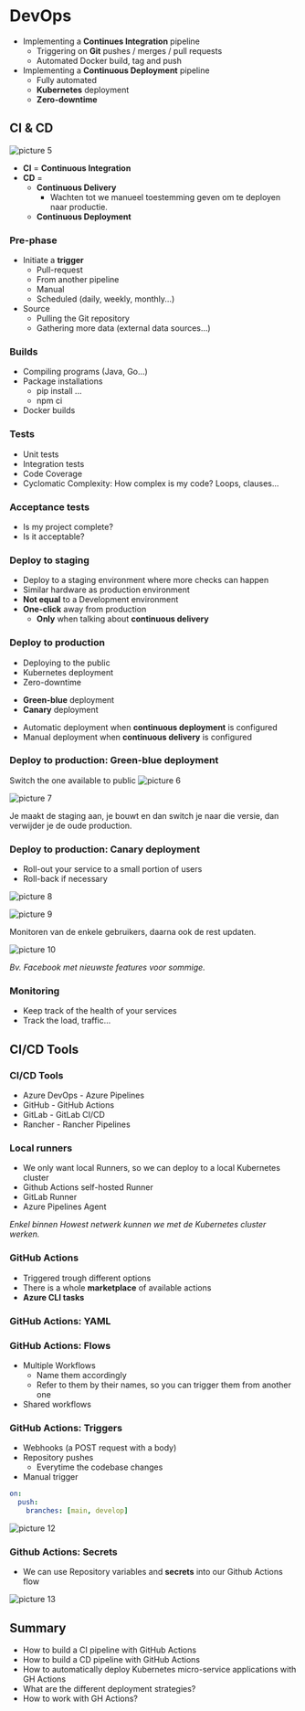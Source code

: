 # DevOps
- Implementing a **Continues Integration** pipeline
  - Triggering on **Git** pushes / merges / pull requests
  - Automated Docker build, tag and push
- Implementing a **Continuous Deployment** pipeline
  - Fully automated
  - **Kubernetes** deployment
  - **Zero-downtime**

## CI & CD
![picture 5](../images/aaafc2f50f2bc031cfef2ee4d3eafcb0b069ae03783bf34cd035f3a73bdadd93.png)  

- **CI** = **Continuous Integration**
- **CD** =
  - **Continuous Delivery**
    - Wachten tot we manueel toestemming geven om te deployen naar productie.
  - **Continuous Deployment**

### Pre-phase
- Initiate a **trigger**
  - Pull-request
  - From another pipeline
  - Manual
  - Scheduled (daily, weekly, monthly...)
- Source
  - Pulling the Git repository
  - Gathering more data (external data sources...)

### Builds
- Compiling programs (Java, Go...)
- Package installations
  - pip install ...
  - npm ci
- Docker builds

### Tests
- Unit tests
- Integration tests
- Code Coverage
- Cyclomatic Complexity: How complex is my code? Loops, clauses...

### Acceptance tests
- Is my project complete?
- Is it acceptable?

### Deploy to staging
- Deploy to a staging environment where more checks can happen
- Similar hardware as production environment
- **Not equal** to a Development environment
- **One-click** away from production
  - **Only** when talking about **continuous delivery**

### Deploy to production
- Deploying to the public
- Kubernetes deployment
- Zero-downtime
+ **Green-blue** deployment
+ **Canary** deployment
- Automatic deployment when **continuous deployment** is configured
- Manual deployment when **continuous delivery** is configured

### Deploy to production: Green-blue deployment
Switch the one available to public
![picture 6](../images/c7546a6391d630aa09aca05344e99be65f53b68bf96cf999a64b1f1f2d71ad4b.png)  

![picture 7](../images/e0e14968ada956baf29daf763d5a6130e124cda60d74835bf92a487b181324d5.png)  

Je maakt de staging aan, je bouwt en dan switch je naar die versie, dan verwijder je de oude production.

### Deploy to production: Canary deployment
- Roll-out your service to a small portion of users
- Roll-back if necessary

![picture 8](../images/78700f639956d32b9f7ae407f60a1cec50d3044e2ecfe4d64f73704493eb708f.png)  

![picture 9](../images/64b411b46e52f927a3acbeb3f7f08ae676dfa12f6deac8a8f243d1b4c3cc5914.png)  

Monitoren van de enkele gebruikers, daarna ook de rest updaten.

![picture 10](../images/ec7fa99fc3b6398f52043f12ebcf67065c7a9917eb8876a35673a6a3e2e49798.png)  

*Bv. Facebook met nieuwste features voor sommige.*

### Monitoring
- Keep track of the health of your services
- Track the load, traffic...

## CI/CD Tools
### CI/CD Tools
- Azure DevOps - Azure Pipelines
- GitHub - GitHub Actions
- GitLab - GitLab CI/CD
- Rancher - Rancher Pipelines

### Local runners
- We only want local Runners, so we can deploy to a local Kubernetes cluster
- Github Actions self-hosted Runner
- GitLab Runner
- Azure Pipelines Agent

*Enkel binnen Howest netwerk kunnen we met de Kubernetes cluster werken.*

### GitHub Actions
- Triggered trough different options
- There is a whole **marketplace** of available actions
- **Azure CLI tasks**

### GitHub Actions: YAML

### GitHub Actions: Flows
- Multiple Workflows
  - Name them accordingly
  - Refer to them by their names, so you can trigger them from another one
- Shared workflows

### GitHub Actions: Triggers
- Webhooks (a POST request with a body)
- Repository pushes
  - Everytime the codebase changes
- Manual trigger

```yaml
on:
  push:
    branches: [main, develop]
```

![picture 12](../images/335010c8ca1c7e98e45cd8a0e3edddbc60261a3b5b6103098bcf66f577820e77.png)  

### Github Actions: Secrets
- We can use Repository variables and **secrets** into our Github Actions flow

![picture 13](../images/3fc3c544c4c2df94e41e7fa6178ef0a8af9db65fcb3c4fa7dffa9ca6c1c52c06.png)  

## Summary
- How to build a CI pipeline with GitHub Actions
- How to build a CD pipeline with GitHub Actions
- How to automatically deploy Kubernetes micro-service applications with GH Actions
- What are the different deployment strategies?
- How to work with GH Actions?